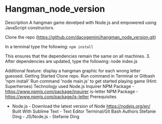 # Hangman_node_version

Description
A hangman game develped with Node.js and empowered using JavaScript constructors.

Clone the repo (https://github.com/dacogemini/hangman_node_version.git)

In a terminal type the following:
```npm install``` 

This ensures that the dependencies remain the same on all machines.
3. After dependencies are updated, type the following:
node index.js

Additional feature: display a hangman graphic for each wrong letter guessed.
Getting Started
Clone repo.
Run command in Terminal or Gitbash 'npm install'
Run command 'node main.js' to get started playing game (Hint: Superheroes)
Technology used
Node.js
Inquirer NPM Package - https://www.npmjs.com/package/inquirer
is-letter NPM Package - https://www.npmjs.com/package/is-letter
Prerequisites
- Node.js - Download the latest version of Node https://nodejs.org/en/
Built With
Sublime Text - Text Editor
Terminal/Git Bash
Authors
Stefanie Ding - JS/Node.js - Stefanie Ding
